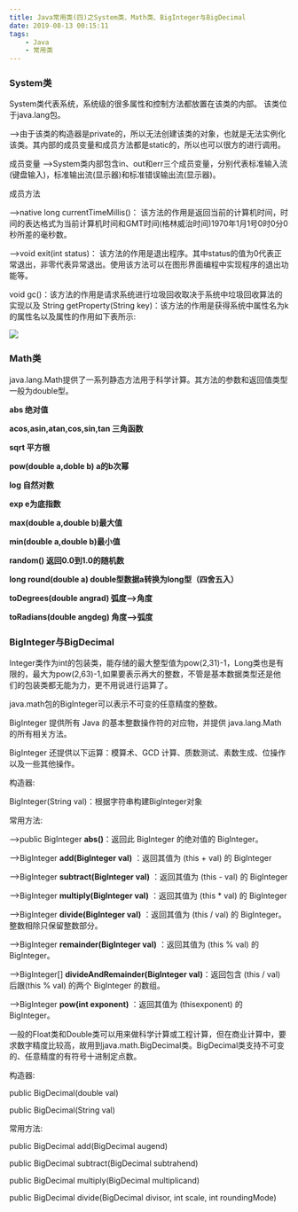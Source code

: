 ```yaml
---
title: Java常用类(四)之System类、Math类、BigInteger与BigDecimal
date: 2019-08-13 00:15:11 
tags: 
    - Java 
    - 常用类
---
```

### System类 ###

System类代表系统，系统级的很多属性和控制方法都放置在该类的内部。
该类位于java.lang包。

-->由于该类的构造器是private的，所以无法创建该类的对象，也就是无法实例化该类。其内部的成员变量和成员方法都是static的，所以也可以很方的进行调用。

成员变量
-->System类内部包含in、out和err三个成员变量，分别代表标准输入流(键盘输入)，标准输出流(显示器)和标准错误输出流(显示器)。

成员方法

-->native long currentTimeMillis()：
该方法的作用是返回当前的计算机时间，时间的表达格式为当前计算机时间和GMT时间(格林威治时间)1970年1月1号0时0分0秒所差的毫秒数。

-->void exit(int status)：
该方法的作用是退出程序。其中status的值为0代表正常退出，非零代表异常退出。使用该方法可以在图形界面编程中实现程序的退出功能等。

void gc()：该方法的作用是请求系统进行垃圾回收取决于系统中垃圾回收算法的实现以及
String getProperty(String key)：该方法的作用是获得系统中属性名为k的属性名以及属性的作用如下表所示:

![](/image/Java常用类(四)之System类、Math类、BigInteger与BigDecimal/系统属性名.png)


###  Math类 ###


java.lang.Math提供了一系列静态方法用于科学计算。其方法的参数和返回值类型一般为double型。

**abs 绝对值**

**acos,asin,atan,cos,sin,tan 三角函数**

**sqrt 平方根**

**pow(double a,doble b) a的b次幂**

**log 自然对数**

**exp e为底指数**

**max(double a,double b)最大值**

**min(double a,double b)最小值**

**random() 返回0.0到1.0的随机数**

**long round(double a) double型数据a转换为long型（四舍五入）**

**toDegrees(double angrad) 弧度—>角度**

**toRadians(double angdeg) 角度—>弧度**


### BigInteger与BigDecimal ###

Integer类作为int的包装类，能存储的最大整型值为pow(2,31)-1，Long类也是有限的，最大为pow(2,63)-1,如果要表示再大的整数，不管是基本数据类型还是他们的包装类都无能为力，更不用说进行运算了。

java.math包的BigInteger可以表示不可变的任意精度的整数。

BigInteger 提供所有 Java 的基本整数操作符的对应物，并提供 java.lang.Math 的所有相关方法。

BigInteger 还提供以下运算：模算术、GCD 计算、质数测试、素数生成、位操作以及一些其他操作。


构造器:
        
BigInteger(String val)：根据字符串构建BigInteger对象

常用方法:


-->public BigInteger **abs()**：返回此 BigInteger 的绝对值的 BigInteger。

-->BigInteger **add(BigInteger val)** ：返回其值为 (this + val) 的 BigInteger

-->BigInteger **subtract(BigInteger val)** ：返回其值为 (this - val) 的 BigInteger

-->BigInteger **multiply(BigInteger val)** ：返回其值为 (this * val) 的 BigInteger

-->BigInteger **divide(BigInteger val)** ：返回其值为 (this / val) 的 BigInteger。整数相除只保留整数部分。

-->BigInteger **remainder(BigInteger val)** ：返回其值为 (this % val) 的 BigInteger。

-->BigInteger[] **divideAndRemainder(BigInteger val)**：返回包含 (this / val) 后跟(this % val) 的两个 BigInteger 的数组。

-->BigInteger **pow(int exponent)** ：返回其值为 (thisexponent) 的 BigInteger。



一般的Float类和Double类可以用来做科学计算或工程计算，但在商业计算中，要求数字精度比较高，故用到java.math.BigDecimal类。BigDecimal类支持不可变的、任意精度的有符号十进制定点数。

构造器:

public BigDecimal(double val)

public BigDecimal(String val)

常用方法:

public BigDecimal add(BigDecimal augend)

public BigDecimal subtract(BigDecimal subtrahend)

public BigDecimal multiply(BigDecimal multiplicand)

public BigDecimal divide(BigDecimal divisor, int scale, int roundingMode)